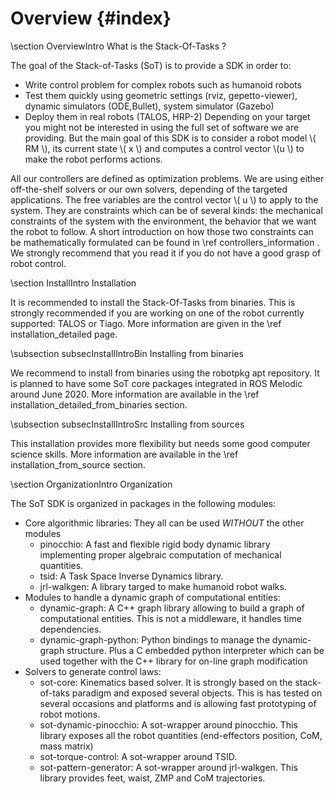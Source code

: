 # Overview {#index}

\section OverviewIntro What is the Stack-Of-Tasks ?

The goal of the Stack-of-Tasks (SoT) is to provide a SDK in order to:
 * Write control problem for complex robots such as humanoid robots
 * Test them quickly using geometric settings (rviz, gepetto-viewer), dynamic simulators (ODE,Bullet), system simulator (Gazebo)
 * Deploy them in real robots (TALOS, HRP-2)
Depending on your target you might not be interested in using the full set of software we are providing. But the main goal of this SDK is to consider a robot model 
\\( RM \\), its current state \\( x \\) and computes a control vector \\(u \\) to make the robot performs actions.

All our controllers are defined as optimization problems. We are using either off-the-shelf solvers or our own solvers, depending of the targeted applications. The free variables are the control vector \\( u \\) to apply to the system. They are constraints which can be of several kinds: the mechanical constraints of the system with the environment, the behavior that we want the robot to follow. A short introduction on how those two constraints can be mathematically formulated can be found 
in \ref controllers_information . We strongly recommend that you read it if you do not have a good grasp of robot control.

\section InstallIntro Installation

It is recommended to install the Stack-Of-Tasks from binaries. This is strongly recommended if you are working on one of the robot currently supported: TALOS or Tiago.
More information are given in the \ref installation_detailed page.

\subsection subsecInstallIntroBin Installing from binaries

We recommend to install from binaries using the robotpkg apt repository. It is planned to have some SoT core packages integrated in ROS Melodic around June 2020.
More information are available in the \ref installation_detailed_from_binaries section.

\subsection subsecInstallIntroSrc Installing from sources

This installation provides more flexibility but needs some good computer science skills.
More information are available in the \ref installation_from_source section.

\section OrganizationIntro Organization

The SoT SDK is organized in packages in the following modules:
 * Core algorithmic libraries: They all can be used *WITHOUT* the other modules
   * pinocchio: A fast and flexible rigid body dynamic library implementing proper algebraic computation of mechanical quantities.
   * tsid: A Task Space Inverse Dynamics library.
   * jrl-walkgen: A library targed to make humanoid robot walks.
 * Modules to handle a dynamic graph of computational entities:
   * dynamic-graph: A C++ graph library allowing to build a graph of computational entities. This is not a middleware, it handles time dependencies.
   * dynamic-graph-python: Python bindings to manage the dynamic-graph structure. Plus a C embedded python interpreter which can be used together with the C++ library for on-line graph modification
 * Solvers to generate control laws:
   * sot-core: Kinematics based solver. It is strongly based on the stack-of-taks paradigm and exposed several objects. This is has tested on several occasions and platforms and is allowing fast prototyping of robot motions.
   * sot-dynamic-pinocchio: A sot-wrapper around pinocchio. This library exposes all the robot quantities (end-effectors position, CoM, mass matrix)
   * sot-torque-control: A sot-wrapper around TSID. 
   * sot-pattern-generator: A sot-wrapper around jrl-walkgen. This library provides feet, waist, ZMP and CoM trajectories.

